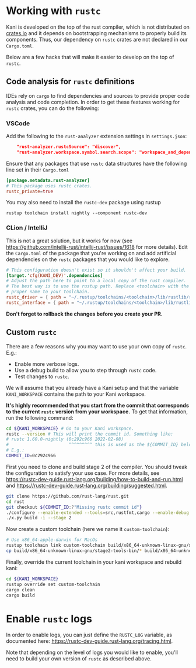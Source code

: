 # Working with `rustc`
Kani is developed on the top of the rust compiler, which is not distributed on [crates.io](https://crates.io/) and it depends on
bootstrapping mechanisms to properly build its components.
Thus, our dependency on `rustc` crates are not declared in our `Cargo.toml`.

Below are a few hacks that will make it easier to develop on the top of `rustc`.

## Code analysis for `rustc` definitions

IDEs rely on `cargo` to find dependencies and sources to provide proper code analysis and code completion.
In order to get these features working for `rustc` crates, you can do the following:

### VSCode

Add the following to the `rust-analyzer` extension settings in `settings.json`:
```json
    "rust-analyzer.rustcSource": "discover",
    "rust-analyzer.workspace.symbol.search.scope": "workspace_and_dependencies",
```

Ensure that any packages that use `rustc` data structures have the following line set in their `Cargo.toml`

```toml
[package.metadata.rust-analyzer]
# This package uses rustc crates.
rustc_private=true
```

You may also need to install the `rustc-dev` package using rustup

```
rustup toolchain install nightly --component rustc-dev
```

### CLion / IntelliJ
This is not a great solution, but it works for now (see <https://github.com/intellij-rust/intellij-rust/issues/1618>
for more details).
Edit the `Cargo.toml` of the package that you're working on and add artificial dependencies on the `rustc` packages that you would like to explore.

```toml
# This configuration doesn't exist so it shouldn't affect your build.
[target.'cfg(KANI_DEV)'.dependencies]
# Adjust the path here to point to a local copy of the rust compiler.
# The best way is to use the rustup path. Replace <toolchain> with the
# proper name to your toolchain.
rustc_driver = { path = "~/.rustup/toolchains/<toolchain>/lib/rustlib/rustc-src/rust/compiler/rustc_driver" }
rustc_interface = { path = "~/.rustup/toolchains/<toolchain>/lib/rustlib/rustc-src/rust/compiler/rustc_interface" }
```

**Don't forget to rollback the changes before you create your PR.**

## Custom `rustc`

There are a few reasons why you may want to use your own copy of `rustc`. E.g.:
- Enable more verbose logs.
- Use a debug build to allow you to step through `rustc` code.
- Test changes to `rustc`.

We will assume that you already have a Kani setup and that the variable `KANI_WORKSPACE` contains the path to your Kani workspace.

**It's highly recommended that you start from the commit that corresponds to the current `rustc` version from your workspace.**
To get that information, run the following command:
```bash
cd ${KANI_WORKSPACE} # Go to your Kani workspace.
rustc --version # This will print the commit id. Something like:
# rustc 1.60.0-nightly (0c292c966 2022-02-08)
#                       ^^^^^^^^^ this is used as the ${COMMIT_ID} below
# E.g.:
COMMIT_ID=0c292c966
```

First you need to clone and build stage 2 of the compiler.
You should tweak the configuration to satisfy your use case.
For more details, see <https://rustc-dev-guide.rust-lang.org/building/how-to-build-and-run.html> and <https://rustc-dev-guide.rust-lang.org/building/suggested.html>.

```bash
git clone https://github.com/rust-lang/rust.git
cd rust
git checkout ${COMMIT_ID:?"Missing rustc commit id"}
./configure --enable-extended --tools=src,rustfmt,cargo --enable-debug --set=llvm.download-ci-llvm=true
./x.py build -i --stage 2
```

Now create a custom toolchain (here we name it `custom-toolchain`):

```bash
# Use x86_64-apple-darwin for MacOs
rustup toolchain link custom-toolchain build/x86_64-unknown-linux-gnu/stage2
cp build/x86_64-unknown-linux-gnu/stage2-tools-bin/* build/x86_64-unknown-linux-gnu/stage2/bin/
```

Finally, override the current toolchain in your kani workspace and rebuild kani:
```bash
cd ${KANI_WORKSPACE}
rustup override set custom-toolchain
cargo clean
cargo build
```

# Enable `rustc` logs

In order to enable logs, you can just define the `RUSTC_LOG` variable, as documented here: <https://rustc-dev-guide.rust-lang.org/tracing.html>.

Note that depending on the level of logs you would like to enable, you'll need to build your own version of `rustc` as described above.

